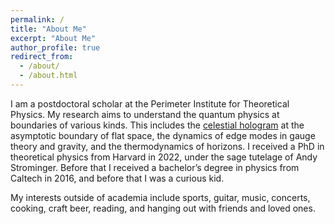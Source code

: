 ```yaml
---
permalink: /
title: "About Me"
excerpt: "About Me"
author_profile: true
redirect_from: 
  - /about/
  - /about.html
---
```


I am a postdoctoral scholar at the Perimeter Institute for Theoretical Physics. My research aims to understand the quantum physics at boundaries of various kinds. This includes the [celestial hologram](https://simonscelestialholographycollaboration.org/) at the asymptotic boundary of flat space, the dynamics of edge modes in gauge theory and gravity, and the thermodynamics of horizons. I received a PhD in theoretical physics from Harvard in 2022, under the sage tutelage of Andy Strominger. Before that I received a bachelor’s degree in physics from Caltech in 2016, and before that I was a curious kid.

My interests outside of academia include sports, guitar, music, concerts, cooking, craft beer, reading, and hanging out with friends and loved ones.
